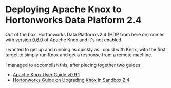 # Deploying Apache Knox to Hortonworks Data Platform 2.4
Out of the box, Hortonworks Data Platform v2.4 (HDP from here on) comes with [version 0.6.0](https://docs.hortonworks.com/HDPDocuments/HDP2/HDP-2.4.0/bk_HDP_RelNotes/content/ch_relnotes_v240.html) of Apache Knox and it's not enabled.

I wanted to get up and running as quickly as I could with Knox, with the first target to simply
run Knox and get a response from a remote machine.

I managed to accomplish this, after piecing together two guides
  * [Apache Knox User Guide v0.9.1](https://knox.apache.org/books/knox-0-9-1/user-guide.html)
  * [Hortonworks Guide on Upgrading Knox in Sandbox 2.4](https://docs.hortonworks.com/HDPDocuments/HDP2/HDP-2.4.0/bk_upgrading_hdp_manually/content/access_subtab_2_3.html)
